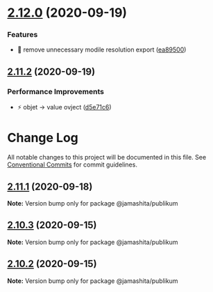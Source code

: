 # [2.12.0](https://github.com/jamashita/publikum/compare/v2.11.2...v2.12.0) (2020-09-19)


### Features

* 🎸 remove unnecessary modile resolution export ([ea89500](https://github.com/jamashita/publikum/commit/ea89500cfcef3aa2f34eea7558a3f05901bdd55e))

## [2.11.2](https://github.com/jamashita/publikum/compare/v2.11.1...v2.11.2) (2020-09-19)


### Performance Improvements

* ⚡️ objet -> value ovject ([d5e71c6](https://github.com/jamashita/publikum/commit/d5e71c62e89302552346f4f10eca94ff9c6df0d4))

# Change Log

All notable changes to this project will be documented in this file.
See [Conventional Commits](https://conventionalcommits.org) for commit guidelines.

## [2.11.1](https://github.com/jamashita/publikum/compare/v2.11.0...v2.11.1) (2020-09-18)

**Note:** Version bump only for package @jamashita/publikum





## [2.10.3](https://github.com/jamashita/publikum/compare/v2.10.2...v2.10.3) (2020-09-15)

**Note:** Version bump only for package @jamashita/publikum





## [2.10.2](https://github.com/jamashita/publikum/compare/v2.10.1...v2.10.2) (2020-09-15)

**Note:** Version bump only for package @jamashita/publikum
